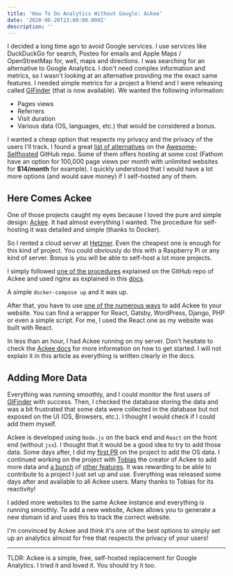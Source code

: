 ```yaml
---
title: 'How To Do Analytics Without Google: Ackee'
date: '2020-06-20T23:00:00.000Z'
description: ''
---
```


I decided a long time ago to avoid Google services. I use services like DuckDuckGo for search, Posteo for emails and Apple Maps / OpenStreetMap for, well, maps and directions. I was searching for an alternative to Google Analytics. I don't need complex information and metrics, so I wasn't looking at an alternative providing me the exact same features. I needed simple metrics for a project a friend and I were releasing called [GIFinder](https://gifinder.xyz) (that is now available). We wanted the following information:

- Pages views
- Referrers
- Visit duration
- Various data (OS, languages, etc.) that would be considered a bonus.

I wanted a cheap option that respects my privacy and the privacy of the users I'll track. I found a great [list of alternatives](https://github.com/awesome-selfhosted/awesome-selfhosted#analytics) on the [Awesome-Selfhosted](https://github.com/awesome-selfhosted/awesome-selfhosted#) GitHub repo. Some of them offers hosting at some cost (Fathom have an option for 100,000 page views per month with unlimited websites for **\$14/month** for example). I quickly understood that I would have a lot more options (and would save money) if I self-hosted any of them.

## Here Comes Ackee

One of those projects caught my eyes because I loved the pure and simple design: [Ackee](https://ackee.electerious.com). It had almost everything I wanted. The procedure for self-hosting it was detailed and simple (thanks to Docker).

So I rented a cloud server at [Hetzner](https://www.hetzner.com/cloud). Even the cheapest one is enough for this kind of project. You could obviously do this with a Raspberry Pi or any kind of server. Bonus is you will be able to self-host a lot more projects.

I simply followed [one of the procedures](https://github.com/electerious/Ackee/blob/master/docs/Get%20started.md#with-docker-compose) explained on the GitHub repo of Ackee and used nginx as explained in this [docs](https://github.com/electerious/Ackee/blob/master/docs/SSL%20and%20HTTPS.md).

A simple `docker-compose up` and it was up.

After that, you have to use [one of the numerous ways](https://github.com/electerious/Ackee#related) to add Ackee to your website. You can find a wrapper for React, Gatsby, WordPress, Django, PHP or even a simple script. For me, I used the React one as my website was built with React.

In less than an hour, I had Ackee running on my server. Don't hesitate to check the [Ackee docs](https://docs.ackee.electerious.com/#/) for more information on how to get started. I will not explain it in this article as everything is written clearly in the docs.

## Adding More Data

Everything was running smoothly, and I could monitor the first users of [GIFinder](https://gifinder.xyz) with success. Then, I checked the database storing the data and was a bit frustrated that some data were collected in the database but not exposed on the UI (OS, Browsers, etc.). I thought I would check if I could add them myself.

Ackee is developed using `Node.js` on the back end and `React` on the front end (without `jsx`). I thought that it would be a good idea to try to add those data. Some days after, I did my [first PR](https://github.com/electerious/Ackee/pull/89) on the project to add the OS data. I continued working on the project with [Tobias](https://github.com/electerious) the creator of Ackee to add more data and [a bunch](https://github.com/electerious/Ackee/pull/91) of [other features](https://github.com/electerious/Ackee/pull/95). It was rewarding to be able to contribute to a project I just set up and use.
Everything was released some days after and available to all Ackee users. Many thanks to Tobias for its reactivity!

I added more websites to the same Ackee instance and everything is running smoothly. To add a new website, Ackee allows you to generate a new domain id and uses this to track the correct website.

I'm convinced by Ackee and think it's one of the best options to simply set up an analytics almost for free that respects the privacy of your users!

---

TLDR: Ackee is a simple, free, self-hosted replacement for Google Analytics. I tried it and loved it. You should try it too.
